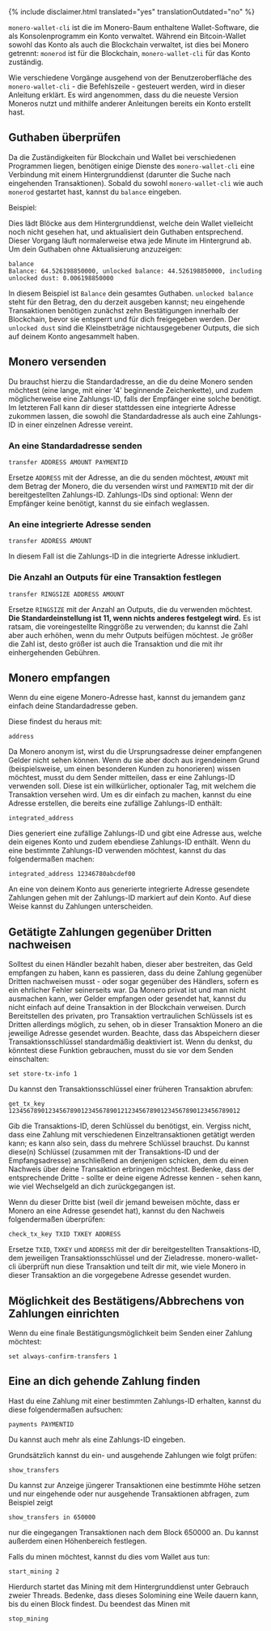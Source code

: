{% include disclaimer.html translated="yes" translationOutdated="no" %}

`monero-wallet-cli` ist die im Monero-Baum enthaltene Wallet-Software, die als Konsolenprogramm ein Konto verwaltet. Während ein Bitcoin-Wallet sowohl das Konto als auch die Blockchain verwaltet, ist dies bei Monero getrennt: `monerod` ist für die Blockchain, `monero-wallet-cli` für das Konto zuständig.

Wie verschiedene Vorgänge ausgehend von der Benutzeroberfläche des `monero-wallet-cli` - die Befehlszeile - gesteuert werden, wird in dieser Anleitung erklärt. Es wird angenommen, dass du die neueste Version Moneros nutzt und mithilfe anderer Anleitungen bereits ein Konto erstellt hast.

## Guthaben überprüfen

Da die Zuständigkeiten für Blockchain und Wallet bei verschiedenen Programmen liegen, benötigen einige Dienste des `monero-wallet-cli` eine Verbindung mit einem Hintergrunddienst (darunter die Suche nach eingehenden Transaktionen). 
Sobald du sowohl `monero-wallet-cli` wie auch `monerod` gestartet hast, kannst du `balance` eingeben.

Beispiel: 

Dies lädt Blöcke aus dem Hintergrunddienst, welche dein Wallet vielleicht noch nicht gesehen hat, und aktualisiert dein Guthaben entsprechend. Dieser Vorgang läuft normalerweise etwa jede Minute im Hintergrund ab. Um dein Guthaben ohne Aktualisierung anzuzeigen:

    balance
    Balance: 64.526198850000, unlocked balance: 44.526198850000, including unlocked dust: 0.006198850000

In diesem Beispiel ist `Balance` dein gesamtes Guthaben. `unlocked balance` steht für den Betrag, den du derzeit ausgeben kannst; neu eingehende Transaktionen benötigen zunächst zehn Bestätigungen innerhalb der Blockchain, bevor sie entsperrt und für dich freigegeben werden. Der `unlocked dust` sind die Kleinstbeträge nichtausgegebener Outputs, die sich auf deinem Konto angesammelt haben.

## Monero versenden

Du brauchst hierzu die Standardadresse, an die du deine Monero senden möchtest (eine lange, mit einer '4' beginnende Zeichenkette), und zudem möglicherweise eine Zahlungs-ID, falls der Empfänger eine solche benötigt. Im letzteren Fall kann dir dieser stattdessen eine integrierte Adresse zukommen lassen, die sowohl die Standardadresse als auch eine Zahlungs-ID in einer einzelnen Adresse vereint. 

### An eine Standardadresse senden

    transfer ADDRESS AMOUNT PAYMENTID

Ersetze `ADDRESS` mit der Adresse, an die du senden möchtest, `AMOUNT` mit dem Betrag der Monero, die du versenden wirst und `PAYMENTID` mit der dir bereitgestellten Zahlungs-ID. Zahlungs-IDs sind optional: Wenn der Empfänger keine benötigt, kannst du sie einfach weglassen.

### An eine integrierte Adresse senden

    transfer ADDRESS AMOUNT

In diesem Fall ist die Zahlungs-ID in die integrierte Adresse inkludiert.

### Die Anzahl an Outputs für eine Transaktion festlegen

    transfer RINGSIZE ADDRESS AMOUNT

Ersetze `RINGSIZE` mit der Anzahl an Outputs, die du verwenden möchtest. **Die Standardeinstellung ist 11, wenn nichts anderes festgelegt wird.** Es ist ratsam, die voreingestellte Ringgröße zu verwenden; du kannst die Zahl aber auch erhöhen, wenn du mehr Outputs beifügen möchtest. Je größer die Zahl ist, desto größer ist auch die Transaktion und die mit ihr einhergehenden Gebühren.

## Monero empfangen

Wenn du eine eigene Monero-Adresse hast, kannst du jemandem ganz einfach deine Standardadresse geben.

Diese findest du heraus mit:

    address

Da Monero anonym ist, wirst du die Ursprungsadresse deiner empfangenen Gelder nicht sehen können. Wenn du sie aber doch aus irgendeinem Grund (beispielsweise, um einen besonderen Kunden zu honorieren) wissen möchtest, musst du dem Sender mitteilen, dass er eine Zahlungs-ID verwenden soll. Diese ist ein willkürlicher, optionaler Tag, mit welchem die Transaktion versehen wird. Um es dir einfach zu machen, kannst du eine Adresse erstellen, die bereits eine zufällige Zahlungs-ID enthält:

    integrated_address

Dies generiert eine zufällige Zahlungs-ID und gibt eine Adresse aus, welche dein eigenes Konto und zudem ebendiese Zahlungs-ID enthält. Wenn du eine bestimmte Zahlungs-ID verwenden möchtest, kannst du das folgendermaßen machen:

    integrated_address 12346780abcdef00

An eine von deinem Konto aus generierte integrierte Adresse gesendete Zahlungen gehen mit der Zahlungs-ID markiert auf dein Konto. Auf diese Weise kannst du Zahlungen unterscheiden.

## Getätigte Zahlungen gegenüber Dritten nachweisen

Solltest du einen Händler bezahlt haben, dieser aber bestreiten, das Geld empfangen zu haben, kann es passieren, dass du deine Zahlung gegenüber Dritten nachweisen musst - oder sogar gegenüber des Händlers, sofern es ein ehrlicher Fehler seinerseits war. Da Monero privat ist und man nicht ausmachen kann, wer Gelder empfangen oder gesendet hat, kannst du nicht einfach auf deine Transaktion in der Blockchain verweisen. Durch Bereitstellen des privaten, pro Transaktion vertraulichen Schlüssels ist es Dritten allerdings möglich, zu sehen, ob in dieser Transaktion Monero an die jeweilige Adresse gesendet wurden. Beachte, dass das Abspeichern dieser Transaktionsschlüssel standardmäßig deaktiviert ist. Wenn du denkst, du könntest diese Funktion gebrauchen, musst du sie vor dem Senden einschalten:

    set store-tx-info 1

Du kannst den Transaktionsschlüssel einer früheren Transaktion abrufen:

    get_tx_key 1234567890123456789012345678901212345678901234567890123456789012

Gib die Transaktions-ID, deren Schlüssel du benötigst, ein. Vergiss nicht, dass eine Zahlung mit verschiedenen Einzeltransaktionen getätigt werden kann; es kann also sein, dass du mehrere Schlüssel brauchst. Du kannst diese(n) Schlüssel (zusammen mit der Transaktions-ID und der Empfangsadresse) anschließend an denjenigen schicken, dem du einen Nachweis über deine Transaktion erbringen möchtest. Bedenke, dass der entsprechende Dritte - sollte er deine eigene Adresse kennen - sehen kann, wie viel Wechselgeld an dich zurückgegangen ist.

Wenn du dieser Dritte bist (weil dir jemand beweisen möchte, dass er Monero an eine Adresse gesendet hat), kannst du den Nachweis folgendermaßen überprüfen:

    check_tx_key TXID TXKEY ADDRESS

Ersetze `TXID`, `TXKEY` und `ADDRESS` mit der dir bereitgestellten Transaktions-ID, dem jeweiligen Transaktionsschlüssel und der Zieladresse. monero-wallet-cli überprüft nun diese Transaktion und teilt dir mit, wie viele Monero in dieser Transaktion an die vorgegebene Adresse gesendet wurden.

## Möglichkeit des Bestätigens/Abbrechens von Zahlungen einrichten

Wenn du eine finale Bestätigungsmöglichkeit beim Senden einer Zahlung möchtest:

    set always-confirm-transfers 1


## Eine an dich gehende Zahlung finden

Hast du eine Zahlung mit einer bestimmten Zahlungs-ID erhalten, kannst du diese folgendermaßen aufsuchen:

    payments PAYMENTID

Du kannst auch mehr als eine Zahlungs-ID eingeben.

Grundsätzlich kannst du ein- und ausgehende Zahlungen wie folgt prüfen:

    show_transfers

Du kannst zur Anzeige jüngerer Transaktionen eine bestimmte Höhe setzen und nur eingehende oder nur ausgehende Transaktionen abfragen, zum Beispiel zeigt

    show_transfers in 650000

nur die eingegangen Transaktionen nach dem Block 650000 an. Du kannst außerdem einen Höhenbereich festlegen.

Falls du minen möchtest, kannst du dies vom Wallet aus tun:

    start_mining 2

Hierdurch startet das Mining mit dem Hintergrunddienst unter Gebrauch zweier Threads. Bedenke, dass dieses Solomining eine Weile dauern kann, bis du einen Block findest. Du beendest das Minen mit

    stop_mining

